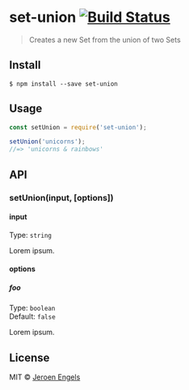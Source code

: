 # set-union [![Build Status](https://travis-ci.org/jfmengels/set-union.svg?branch=master)](https://travis-ci.org/jfmengels/set-union)

> Creates a new Set from the union of two Sets


## Install

```
$ npm install --save set-union
```


## Usage

```js
const setUnion = require('set-union');

setUnion('unicorns');
//=> 'unicorns & rainbows'
```


## API

### setUnion(input, [options])

#### input

Type: `string`

Lorem ipsum.

#### options

##### foo

Type: `boolean`<br>
Default: `false`

Lorem ipsum.


## License

MIT © [Jeroen Engels](https://github.com/jfmengels)
